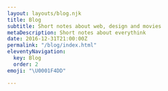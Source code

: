 ```yaml
---
layout: layouts/blog.njk
title: Blog
subtitle: Short notes about web, design and movies
metaDescription: Short notes about everythink
date: 2016-12-31T21:00:00Z
permalink: "/blog/index.html"
eleventyNavigation:
  key: Blog
  order: 2
emoji: "\U0001F4DD"

---
```

